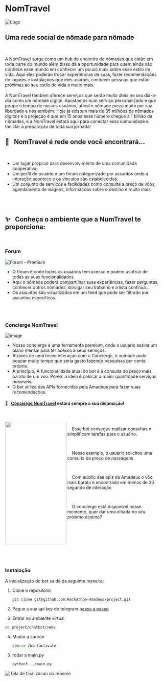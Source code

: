 # NomTravel

![Logo](https://user-images.githubusercontent.com/79846426/202920146-7e5fbadf-d860-4161-b458-38cea5399dbd.png)

## Uma rede social de nômade para nômade

<br>

A [NomTravel](https://dvargas1.github.io/index.html) surge como um hub de encontro de nômades que estão em toda parte do mundo além disso dá a oportunidade para quem ainda não conhece esse mundo em conhecer um pouco mais sobre esse estilo de vida. Aqui eles poderão trocar experiências de suas, fazer recomendações de lugares e instalações que eles usaram, conhecer pessoas que estão próximas ao seu estilo de vida e muito mais.
<br>
<br>
A NomTravel também oferece serviços que serão muito úteis no seu dia-a-dia como um nômade digital. Apostamos num serviço personalizado e que poupe o tempo de nossos usuários, afinal o nômade preza muito por sua liberdade e nós também. Hoje ja existem mais de 35 milhões de nômades digitais e a projeção é que em 15 anos esse número chegue a 1 bilhão de nômades, e a NomTravel estará aqui para conectar essa comunidade e facilitar a preparação de toda sua jornada!  


## 🌟 &nbsp; NomTravel é rede onde você encontrará…

<br>

- Um lugar propício para desenvolvimento de uma comunidade cooperativa;
- Um perfil de usuário e um fórum categorizado por assuntos onde a interação acontece e os vinculos são estabelecidos.
- Um conjunto de serviços e facilidades como consulta a preço de vôos, agendamento de viagens, informações sobre o destino e muito mais.

<br>
<br>

## ✨ &nbsp; Conheça o ambiente que a NumTravel te proporciona:


<br>

### Forum

![Forum - Premium](https://user-images.githubusercontent.com/79846426/202924989-dcd424c3-c726-4fb5-941e-4152ed36e022.png)

- O fórum é onde todos os usuários tem acesso e podem usufruir de todas as suas funcionalidades.
- Aqui o nômade poderá compartilhar suas experiências, fazer perguntas, conhecer outros nômades, divulgar seu trabalho e a lista continua...
- Os assuntos são visualizados em um feed que pode ser filtrado por assuntos específicos.

<br>
<br>

### Concierge NomTravel
![image](https://user-images.githubusercontent.com/79846426/202924846-286676c6-a209-4306-802a-ca6133c8ea85.png)

- Nosso concierge é uma ferramenta premium, onde o usuário assina um plano mensal para ter acesso a seus serviços.
- Atráves de uma breve interação com o Concierge, o nomadê pode poupar muito tempo que seria gasto fazendo pesquisas por conta própria.
- A princípio, A funcionalidade atual do bot é a consulta do preço mais barato de um voo. Porém a ideia é colocar a maior quantidade serviços possiveis.
- O bot utiliza das APIs fornecidas pela Amadeus para fazer suas recomendações.  


#### 🌟 &nbsp; [Concierge NumTravel](https://t.me/TravelNom_bot) estará sempre a sua disposição!
<br>
<br>

<img align="left" src="" height=400px width=200px>

&nbsp; &nbsp;  Esse bot consegue realizar consultas e simplificam tarefas para o usuário.

<br>

&nbsp; &nbsp;  Nesse exemplo, o usuário solicitou uma consulta de preço de passagens.

<br>

&nbsp; &nbsp;  Com auxilio das apis da Amadeus o vôo mais barato é encontrado em menos de 30 segundo de interação.  

<br>

&nbsp; &nbsp;  O concierge está disponível nesse momento, quer dar uma olhada no seu próximo destino?  

<br>


<br>
<br>
<br>
<br>
<br>
<br>


### Instalação

A inicialização do bot se dá da seguinte maneira:

1. Clone o repositório
   ```sh
   git clone git@github.com:Hackathon-Amadeus/project.git
   ```
2. Pegue a sua api key do telegram [passo a passo](https://sendpulse.com/knowledge-base/chatbot/telegram/create-telegram-chatbot)

3.  Entrar no ambiente virtual
   ```sh
   cd project/chatbot/venv
   ```
4. Mudar a source
   ```sh
   source /bin/activate
   ```
5. rodar a main.py
   ```sh
   python3 ../main.py
   ``` 


![Tela de finalizacao do readme](https://user-images.githubusercontent.com/79846426/202925604-8129c49b-6a58-4bc6-90bf-1a8224e233d3.png)


